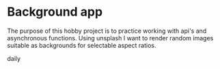 # Background app

The purpose of this hobby project is to practice working with api's and asynchronous functions. Using unsplash I want to render random images suitable as backgrounds for selectable aspect ratios.

daily
